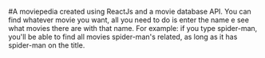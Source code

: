 #A moviepedia created using ReactJs and a movie database API. You can find whatever movie you want, all you need to do is enter the name e see what movies there are with that name. For example: if you type spider-man, you'll be able to find all movies spider-man's related, as long as it has spider-man on the title.
